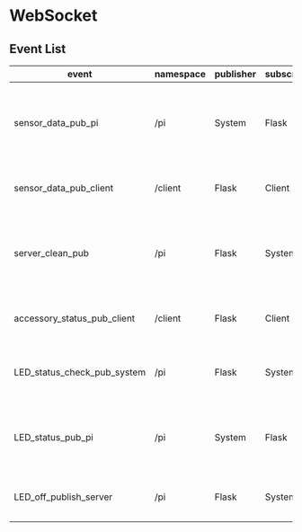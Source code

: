 # WebSocket


## Event List
| event                       | namespace | publisher | subscriber | timeout | broadcast | description                                                              |
| --------------------------- | --------- | --------- | ---------- | ------- | --------- | ------------------------------------------------------------------------ |
| sensor_data_pub_pi          | /pi       | System    | Flask      | 30      | False     | To automate fetch the sensor data and send to Flask server.              |
| sensor_data_pub_client      | /client   | Flask     | Client     | None    | True      | To send realtime sensor data to client.                                  |
| server_clean_pub            | /pi       | Flask     | System     | None    | True      | To send a force turing off signal to all accessories except the sensors. |
| accessory_status_pub_client | /client   | Flask     | Client     | None    | True      | To send the accessories status to client.                                |
| LED_status_check_pub_system | /pi       | Flask     | System     | None    | True      | To emit a signal make the LED report its status.                         |
| LED_status_pub_pi           | /pi       | System    | Flask      | 30    | False     | To recive the status publish to Flask server regularly.                  |
| LED_off_publish_server      | /pi       | Flask     | System     | None    | True      | To send the turning off breahth light signal.                            |
